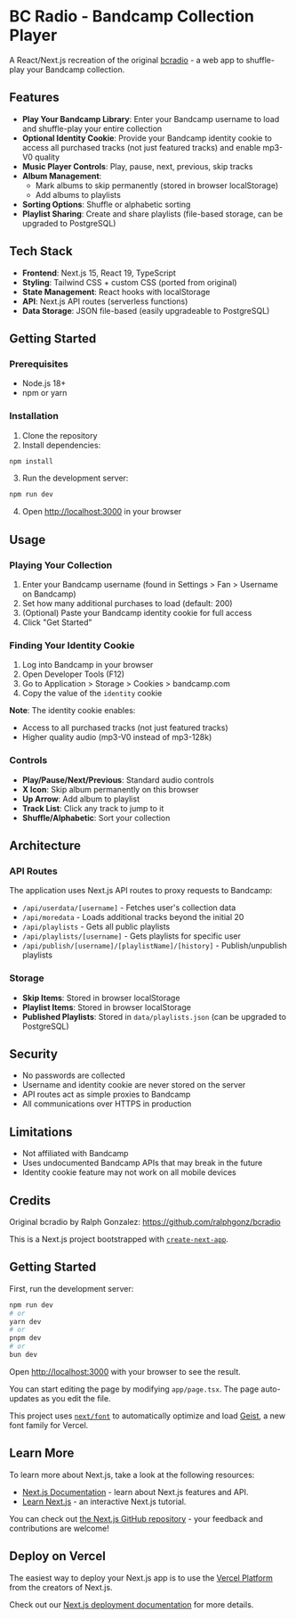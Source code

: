 # BC Radio - Bandcamp Collection Player

A React/Next.js recreation of the original [bcradio](https://github.com/ralphgonz/bcradio) - a web app to shuffle-play your Bandcamp collection.

## Features

- **Play Your Bandcamp Library**: Enter your Bandcamp username to load and shuffle-play your entire collection
- **Optional Identity Cookie**: Provide your Bandcamp identity cookie to access all purchased tracks (not just featured tracks) and enable mp3-V0 quality
- **Music Player Controls**: Play, pause, next, previous, skip tracks
- **Album Management**: 
  - Mark albums to skip permanently (stored in browser localStorage)
  - Add albums to playlists
- **Sorting Options**: Shuffle or alphabetic sorting
- **Playlist Sharing**: Create and share playlists (file-based storage, can be upgraded to PostgreSQL)

## Tech Stack

- **Frontend**: Next.js 15, React 19, TypeScript
- **Styling**: Tailwind CSS + custom CSS (ported from original)
- **State Management**: React hooks with localStorage
- **API**: Next.js API routes (serverless functions)
- **Data Storage**: JSON file-based (easily upgradeable to PostgreSQL)

## Getting Started

### Prerequisites

- Node.js 18+
- npm or yarn

### Installation

1. Clone the repository
2. Install dependencies:
```bash
npm install
```

3. Run the development server:
```bash
npm run dev
```

4. Open [http://localhost:3000](http://localhost:3000) in your browser

## Usage

### Playing Your Collection

1. Enter your Bandcamp username (found in Settings > Fan > Username on Bandcamp)
2. Set how many additional purchases to load (default: 200)
3. (Optional) Paste your Bandcamp identity cookie for full access
4. Click "Get Started"

### Finding Your Identity Cookie

1. Log into Bandcamp in your browser
2. Open Developer Tools (F12)
3. Go to Application > Storage > Cookies > bandcamp.com
4. Copy the value of the `identity` cookie

**Note**: The identity cookie enables:
- Access to all purchased tracks (not just featured tracks)
- Higher quality audio (mp3-V0 instead of mp3-128k)

### Controls

- **Play/Pause/Next/Previous**: Standard audio controls
- **X Icon**: Skip album permanently on this browser
- **Up Arrow**: Add album to playlist
- **Track List**: Click any track to jump to it
- **Shuffle/Alphabetic**: Sort your collection

## Architecture

### API Routes

The application uses Next.js API routes to proxy requests to Bandcamp:

- `/api/userdata/[username]` - Fetches user's collection data
- `/api/moredata` - Loads additional tracks beyond the initial 20
- `/api/playlists` - Gets all public playlists
- `/api/playlists/[username]` - Gets playlists for specific user
- `/api/publish/[username]/[playlistName]/[history]` - Publish/unpublish playlists

### Storage

- **Skip Items**: Stored in browser localStorage
- **Playlist Items**: Stored in browser localStorage  
- **Published Playlists**: Stored in `data/playlists.json` (can be upgraded to PostgreSQL)

## Security

- No passwords are collected
- Username and identity cookie are never stored on the server
- API routes act as simple proxies to Bandcamp
- All communications over HTTPS in production

## Limitations

- Not affiliated with Bandcamp
- Uses undocumented Bandcamp APIs that may break in the future
- Identity cookie feature may not work on all mobile devices

## Credits

Original bcradio by Ralph Gonzalez: https://github.com/ralphgonz/bcradio

This is a Next.js project bootstrapped with [`create-next-app`](https://nextjs.org/docs/app/api-reference/cli/create-next-app).

## Getting Started

First, run the development server:

```bash
npm run dev
# or
yarn dev
# or
pnpm dev
# or
bun dev
```

Open [http://localhost:3000](http://localhost:3000) with your browser to see the result.

You can start editing the page by modifying `app/page.tsx`. The page auto-updates as you edit the file.

This project uses [`next/font`](https://nextjs.org/docs/app/building-your-application/optimizing/fonts) to automatically optimize and load [Geist](https://vercel.com/font), a new font family for Vercel.

## Learn More

To learn more about Next.js, take a look at the following resources:

- [Next.js Documentation](https://nextjs.org/docs) - learn about Next.js features and API.
- [Learn Next.js](https://nextjs.org/learn) - an interactive Next.js tutorial.

You can check out [the Next.js GitHub repository](https://github.com/vercel/next.js) - your feedback and contributions are welcome!

## Deploy on Vercel

The easiest way to deploy your Next.js app is to use the [Vercel Platform](https://vercel.com/new?utm_medium=default-template&filter=next.js&utm_source=create-next-app&utm_campaign=create-next-app-readme) from the creators of Next.js.

Check out our [Next.js deployment documentation](https://nextjs.org/docs/app/building-your-application/deploying) for more details.

